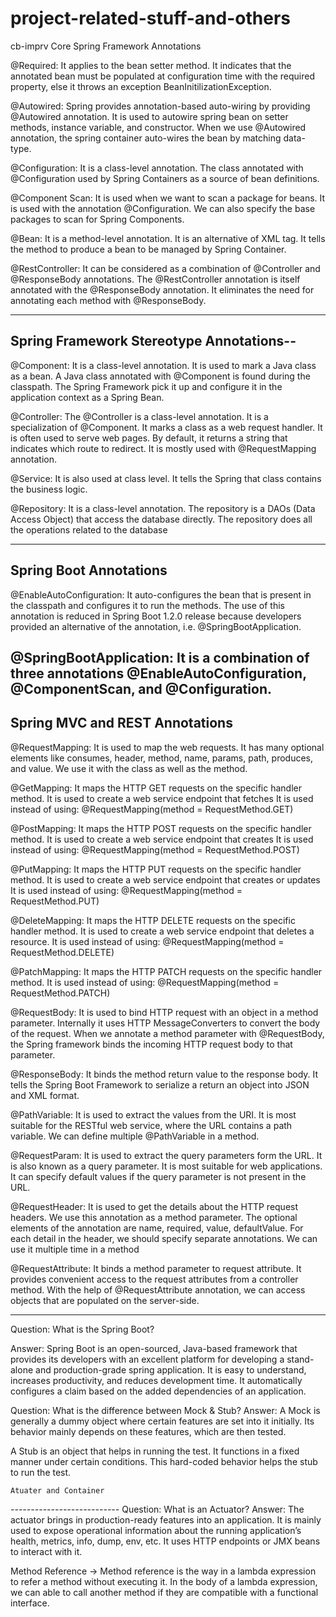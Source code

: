 # project-related-stuff-and-others
cb-imprv
Core Spring Framework Annotations

@Required:
 It applies to the bean setter method. It indicates that the annotated bean must be populated at configuration time with the required property, else it throws an exception BeanInitilizationException.
 
@Autowired:
 Spring provides annotation-based auto-wiring by providing @Autowired annotation. It is used to autowire spring bean on setter methods, instance variable, and constructor. When we use @Autowired annotation, the spring container auto-wires the bean by matching data-type.
 
 @Configuration: 
 It is a class-level annotation. The class annotated with @Configuration used by Spring Containers as a source of bean definitions.
 
 @Component Scan:
 It is used when we want to scan a package for beans. It is used with the annotation @Configuration. We can also specify the base packages to scan for Spring Components.
 
 @Bean:
 It is a method-level annotation. It is an alternative of XML <bean> tag. It tells the method to produce a bean to be managed by Spring Container.
 
 @RestController:
 It can be considered as a combination of @Controller and @ResponseBody annotations. The @RestController annotation is itself annotated with the @ResponseBody annotation. It eliminates the need for annotating each method with @ResponseBody.
 
 
 ---------------------------------------------------------------------------------------------------------------
 
 Spring Framework Stereotype Annotations--
 -----
 @Component:
 It is a class-level annotation. It is used to mark a Java class as a bean. A Java class annotated with @Component is found during the classpath. The Spring Framework pick it up and configure it in the application context as a Spring Bean.
 
 @Controller: 
 The @Controller is a class-level annotation. It is a specialization of @Component. It marks a class as a web request handler. It is often used to serve web pages. By default, it returns a string that indicates which route to redirect. It is mostly used with @RequestMapping annotation.
 
 @Service: 
 It is also used at class level. It tells the Spring that class contains the business logic.
 
 @Repository:
 It is a class-level annotation. The repository is a DAOs (Data Access Object) that access the database directly. The repository does all the operations related to the database
 
 --------------------------------------------------------------------------------------------------------------
 Spring Boot Annotations
 --------
 @EnableAutoConfiguration: It auto-configures the bean that is present in the classpath and configures it to run the methods. The use of this annotation is reduced in Spring Boot 1.2.0 release because developers provided an alternative of the annotation, i.e. @SpringBootApplication.
 
@SpringBootApplication: It is a combination of three annotations @EnableAutoConfiguration, @ComponentScan, and @Configuration.
-------------------------------------------------------------------------------------

Spring MVC and REST Annotations
---------------
@RequestMapping:
 It is used to map the web requests. It has many optional elements like consumes, header, method, name, params, path, produces, and value. We use it with the class as well as the method.

@GetMapping:
 It maps the HTTP GET requests on the specific handler method. It is used to create a web service endpoint that fetches It is used instead of using: @RequestMapping(method = RequestMethod.GET)
 
@PostMapping:
 It maps the HTTP POST requests on the specific handler method. It is used to create a web service endpoint that creates It is used instead of using: @RequestMapping(method = RequestMethod.POST)
 
@PutMapping: 
It maps the HTTP PUT requests on the specific handler method. It is used to create a web service endpoint that creates or updates It is used instead of using: @RequestMapping(method = RequestMethod.PUT)

@DeleteMapping:
 It maps the HTTP DELETE requests on the specific handler method. It is used to create a web service endpoint that deletes a resource. It is used instead of using: @RequestMapping(method = RequestMethod.DELETE)
 
@PatchMapping:
 It maps the HTTP PATCH requests on the specific handler method. It is used instead of using: @RequestMapping(method = RequestMethod.PATCH)
 
@RequestBody:
 It is used to bind HTTP request with an object in a method parameter. Internally it uses HTTP MessageConverters to convert the body of the request. When we annotate a method parameter with @RequestBody, the Spring framework binds the incoming HTTP request body to that parameter.
 
@ResponseBody:
 It binds the method return value to the response body. It tells the Spring Boot Framework to serialize a return an object into JSON and XML format.
 
@PathVariable:
 It is used to extract the values from the URI. It is most suitable for the RESTful web service, where the URL contains a path variable. We can define multiple @PathVariable in a method.
 
@RequestParam:
 It is used to extract the query parameters form the URL. It is also known as a query parameter. It is most suitable for web applications. It can specify default values if the query parameter is not present in the URL.
 
@RequestHeader:
 It is used to get the details about the HTTP request headers. We use this annotation as a method parameter. The optional elements of the annotation are name, required, value, defaultValue. For each detail in the header, we should specify separate annotations. We can use it multiple time in a method
 
@RequestAttribute:
 It binds a method parameter to request attribute. It provides convenient access to the request attributes from a controller method. With the help of @RequestAttribute annotation, we can access objects that are populated on the server-side.

-----------------------------------------------
Question: What is the Spring Boot?

Answer: Spring Boot is an open-sourced, Java-based framework that provides its developers with an excellent platform for developing a stand-alone and production-grade spring application. It is easy to understand, increases productivity, and reduces development time. It automatically configures a claim based on the added dependencies of an application.

Question: What is the difference between Mock & Stub?
Answer: A Mock is generally a dummy object where certain features are set into it initially. Its behavior mainly depends on these features, which are then tested.

A Stub is an object that helps in running the test. It functions in a fixed manner under certain conditions. This hard-coded behavior helps the stub to run the test.

    Atuater and Container
*---------------------------*
Question: What is an Actuator?
Answer: The actuator brings in production-ready features into an application. It is mainly used to expose operational information about the running application’s health, metrics, info, dump, env, etc. It uses HTTP endpoints or JMX beans to interact with it.

Method Reference ->
Method reference is the way in a lambda expression to refer a method without executing it. In the body of a lambda expression, we can able to call another method if they are compatible with a functional interface.
